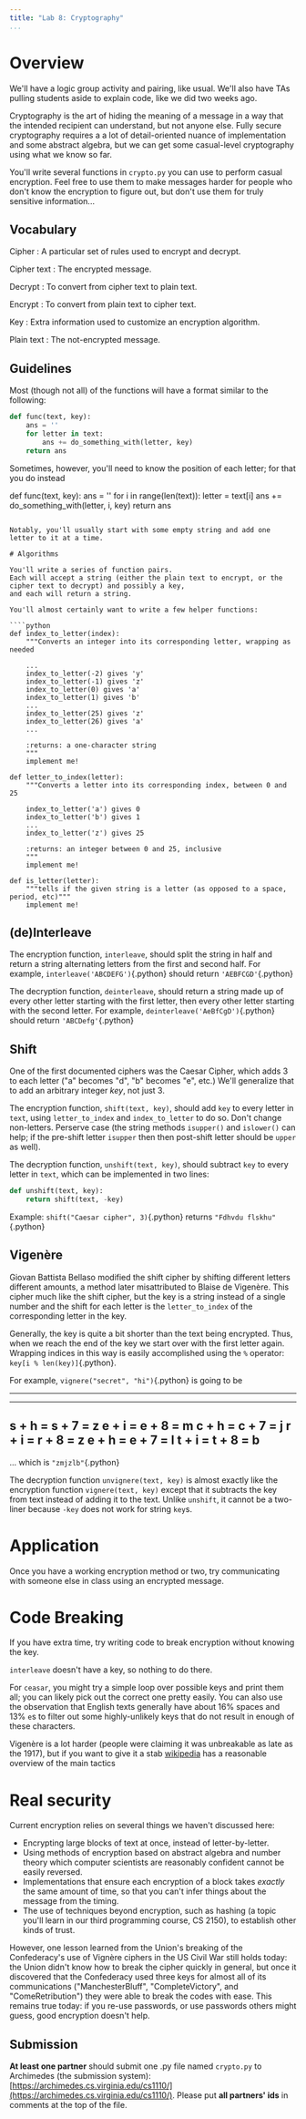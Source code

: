 ```yaml
---
title: "Lab 8: Cryptography"
...
```



# Overview

We'll have a logic group activity and pairing, like usual.  We'll also have TAs pulling students aside to explain code, like we did two weeks ago.

Cryptography is the art of hiding the meaning of a message in a way that the intended recipient can understand, but not anyone else.
Fully secure cryptography requires a a lot of detail-oriented nuance of implementation and some abstract algebra, but we can get some casual-level cryptography using what we know so far.

You'll write several functions in `crypto.py` you can use to perform casual encryption.
Feel free to use them to make messages harder for people who don't know the encryption to figure out,
but don't use them for truly sensitive information...

## Vocabulary

Cipher
:   A particular set of rules used to encrypt and decrypt.

Cipher text
:   The encrypted message.

Decrypt
:   To convert from cipher text to plain text.

Encrypt
:   To convert from plain text to cipher text.

Key
:   Extra information used to customize an encryption algorithm.

Plain text
:   The not-encrypted message.

## Guidelines

Most (though not all) of the functions will have a format similar to the following:

````python
def func(text, key):
    ans = ''
    for letter in text:
        ans += do_something_with(letter, key)
    return ans
````

Sometimes, however, you'll need to know the position of each letter; for that you do instead

def func(text, key):
    ans = ''
    for i in range(len(text)):
        letter = text[i]
        ans += do_something_with(letter, i, key)
    return ans
````

Notably, you'll usually start with some empty string and add one letter to it at a time.

# Algorithms

You'll write a series of function pairs.
Each will accept a string (either the plain text to encrypt, or the cipher text to decrypt) and possibly a key,
and each will return a string.

You'll almost certainly want to write a few helper functions:

````python
def index_to_letter(index):
    """Converts an integer into its corresponding letter, wrapping as needed
    
    ...
    index_to_letter(-2) gives 'y'
    index_to_letter(-1) gives 'z'
    index_to_letter(0) gives 'a'
    index_to_letter(1) gives 'b'
    ...
    index_to_letter(25) gives 'z'
    index_to_letter(26) gives 'a'
    ...
    
    :returns: a one-character string
    """
    implement me!

def letter_to_index(letter):
    """Converts a letter into its corresponding index, between 0 and 25
    
    index_to_letter('a') gives 0
    index_to_letter('b') gives 1
    ...
    index_to_letter('z') gives 25
    
    :returns: an integer between 0 and 25, inclusive
    """
    implement me!

def is_letter(letter):
    """tells if the given string is a letter (as opposed to a space, period, etc)"""
    implement me!
````

## (de)Interleave

The encryption function, `interleave`, should split the string in half and return a string alternating letters from the first and second half. For example, `interleave('ABCDEFG')`{.python} should return `'AEBFCGD'`{.python}

The decryption function, `deinterleave`, should return a string made up of every other letter starting with the first letter, then every other letter starting with the second letter. For example, `deinterleave('AeBfCgD')`{.python} should return `'ABCDefg'`{.python}

## Shift

One of the first documented ciphers was the Caesar Cipher, which adds 3 to each letter ("a" becomes "d", "b" becomes "e", etc.)
We'll generalize that to add an arbitrary integer *key*, not just 3.

The encryption function, `shift(text, key)`, should add `key` to every letter in `text`, using `letter_to_index` and `index_to_letter` to do so.
Don't change non-letters.
Perserve case (the string methods `isupper()` and `islower()` can help; if the pre-shift letter `isupper` then then post-shift letter should be `upper` as well).

The decryption function, `unshift(text, key)`, should subtract `key` to every letter in `text`, which can be implemented in two lines:

````python
def unshift(text, key):
    return shift(text, -key)
````

Example: `shift("Caesar cipher", 3)`{.python} returns `"Fdhvdu flskhu"`{.python}


## Vigenère

Giovan Battista Bellaso modified the shift cipher by shifting different letters different amounts,
a method later misattributed to Blaise de Vigenère.
This cipher much like the shift cipher, but the key is a string instead of a single number
and the shift for each letter is the `letter_to_index` of the corresponding letter in the key.

Generally, the key is quite a bit shorter than the text being encrypted.
Thus, when we reach the end of the key we start over with the first letter again.
Wrapping indices in this way is easily accomplished using the `%` operator: `key[i % len(key)]`{.python}.


For example, `vignere("secret", "hi")`{.python} is going to be

-----------------
- - - - - - - - -
s + h = s + 7 = z
e + i = e + 8 = m
c + h = c + 7 = j
r + i = r + 8 = z
e + h = e + 7 = l
t + i = t + 8 = b
-----------------

... which is `"zmjzlb"`{.python}

The decryption function `unvignere(text, key)` is almost exactly like the encryption function `vignere(text, key)` except that it subtracts the key from text instead of adding it to the text.  Unlike `unshift`, it cannot be a two-liner because `-key` does not work for string `key`s.

# Application

Once you have a working encryption method or two, try communicating with someone else in class using an encrypted message.

# Code Breaking

If you have extra time, try writing code to break encryption without knowing the key.

`interleave` doesn't have a key, so nothing to do there.

For `ceasar`, you might try a simple loop over possible keys and print them all; you can likely pick out the correct one pretty easily.  You can also use the observation that English texts generally have about 16% spaces and 13% `e`s to filter out some highly-unlikely keys that do not result in enough of these characters.

Vigenère is a lot harder (people were claiming it was unbreakable as late as the 1917), but if you want to give it a stab [wikipedia](https://en.wikipedia.org/wiki/Vigen%C3%A8re_cipher#Cryptanalysis) has a reasonable overview of the main tactics

# Real security

Current encryption relies on several things we haven't discussed here:

-   Encrypting large blocks of text at once, instead of letter-by-letter.
-   Using methods of encryption based on abstract algebra and number theory which computer scientists are reasonably confident cannot be easily reversed.
-   Implementations that ensure each encryption of a block takes *exactly* the same amount of time, so that you can't infer things about the message from the timing.
-   The use of techniques beyond encryption, such as hashing (a topic you'll learn in our third programming course, CS 2150), to establish other kinds of trust.

However, one lesson learned from the Union's breaking of the Confederacy's use of Vignère ciphers in the US Civil War still holds today:
the Union didn't know how to break the cipher quickly in general, but once it discovered that the Confederacy used three keys for almost all of its communications ("ManchesterBluff", "CompleteVictory", and "ComeRetribution") they were able to break the codes with ease.
This remains true today: if you re-use passwords, or use passwords others might guess, good encryption doesn't help.


## Submission

**At least one partner** should submit one .py file named `crypto.py` to Archimedes (the submission system):
[https://archimedes.cs.virginia.edu/cs1110/](https://archimedes.cs.virginia.edu/cs1110/).
Please put **all partners' ids** in comments at the top of the file.
